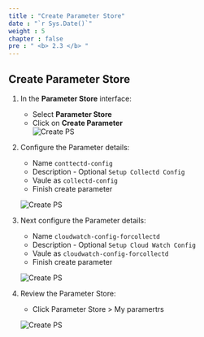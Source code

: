 ```yaml
---
title : "Create Parameter Store"
date : "`r Sys.Date()`"
weight : 5
chapter : false
pre : " <b> 2.3 </b> "
---
```


## Create Parameter Store

1. In the **Parameter Store** interface:
   - Select **Parameter Store**
   - Click on **Create Parameter**  
   ![Create PS](/images/3/0001.png?featherlight=false&width=90pc)

2. Configure the Parameter details:
   - Name `conttectd-config`
   - Description - Optional `Setup Collectd Config`
   - Vaule as `collectd-config`
   - Finish create parameter

   ![Create PS](/images/3/0002.png?featherlight=false&width=90pc)

3. Next configure the Parameter details:
   - Name `cloudwatch-config-forcollectd`
   - Description - Optional `Setup Cloud Watch Config`
   - Vaule as `cloudwatch-config-forcollectd`
   - Finish create parameter

   ![Create PS](/images/3/0003.png?featherlight=false&width=90pc)

4. Review the Parameter Store:
   - Click Parameter Store > My paramertrs

   ![Create PS](/images/3/0004.png?featherlight=false&width=90pc)

